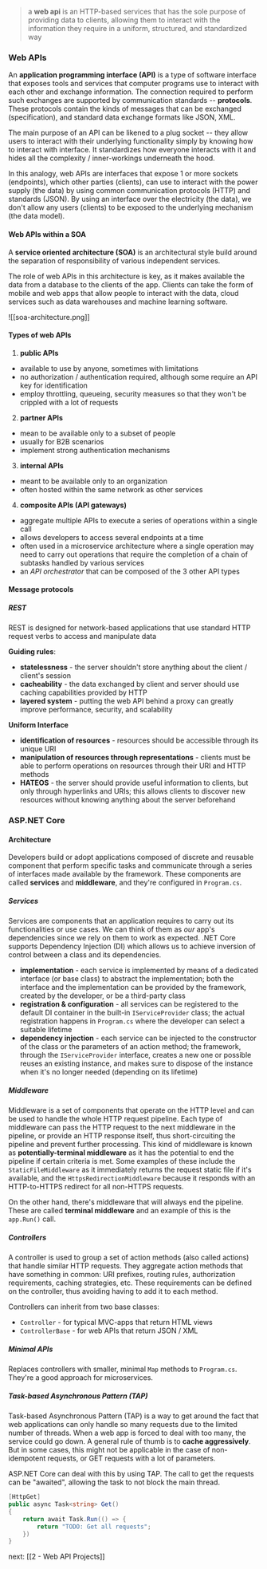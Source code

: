 > a **web api** is an HTTP-based services that has the sole purpose of providing data to clients, allowing them to interact with the information they require in a uniform, structured, and standardized way

### Web APIs
An **application programming interface (API)** is a type of software interface that exposes tools and services that computer programs use to interact with each other and exchange information. The connection required to perform such exchanges are supported by communication standards -- **protocols**. These protocols contain the kinds of messages that can be exchanged (specification), and standard data exchange formats like JSON, XML.

The main purpose of an API can be likened to a plug socket -- they allow users to interact with their underlying functionality simply by knowing how to interact with interface. It standardizes how everyone interacts with it and hides all the complexity / inner-workings underneath the hood.

In this analogy, web APIs are interfaces that expose 1 or more sockets (endpoints), which other parties (clients), can use to interact with the power supply (the data) by using common communication protocols (HTTP) and standards (JSON). By using an interface over the electricity (the data), we don't allow any users (clients) to be exposed to the underlying mechanism (the data model).

#### Web APIs within a SOA
A **service oriented architecture (SOA)** is an architectural style build around the separation of responsibility of various independent services.

The role of web APIs in this architecture is key, as it makes available the data from a database to the clients of the app. Clients can take the form of mobile and web apps that allow people to interact with the data, cloud services such as data warehouses and machine learning software.

![[soa-architecture.png]]

#### Types of web APIs
1. **public APIs**
- available to use by anyone, sometimes with limitations
- no authorization / authentication required, although some require an API key for identification
- employ throttling, queueing, security measures so that they won't be crippled with a lot of requests

2. **partner APIs**
- mean to be available only to a subset of people
- usually for B2B scenarios
- implement strong authentication mechanisms

3. **internal APIs**
- meant to be available only to an organization
- often hosted within the same network as other services

4. **composite APIs (API gateways)**
- aggregate multiple APIs to execute a series of operations within a single call
- allows developers to access several endpoints at a time
- often used in a microservice architecture where a single operation may need to carry out operations that require the completion of a chain of subtasks handled by various services
- an *API orchestrator* that can be composed of the 3 other API types

#### Message protocols
##### REST
REST is designed for network-based applications that use standard HTTP request verbs to access and manipulate data

**Guiding rules**:
- **statelessness** - the server shouldn't store anything about the client / client's session
- **cacheability** - the data exchanged by client and server should use caching capabilities provided by HTTP
- **layered system** - putting the web API behind a proxy can greatly improve performance, security, and scalability

**Uniform Interface**
- **identification of resources** - resources should be accessible through its unique URI
- **manipulation of resources through representations** - clients must be able to perform operations on resources through their URI and HTTP methods
- **HATEOS** - the server should provide useful information to clients, but only through hyperlinks and URIs; this allows clients to discover new resources without knowing anything about the server beforehand

### ASP.NET Core
#### Architecture
Developers build or adopt applications composed of discrete and reusable component that perform specific tasks and communicate through a series of interfaces made available by the framework. These components are called **services** and **middleware**, and they're configured in `Program.cs`.

##### Services
Services are components that an application requires to carry out its functionalities or use cases. We can think of them as *our* app's dependencies since we rely on them to work as expected. .NET Core supports Dependency Injection (DI) which allows us to achieve inversion of control between a class and its dependencies.

- **implementation** - each service is implemented by means of a dedicated interface (or base class) to abstract the implementation; both the interface and the implementation can be provided by the framework, created by the developer, or be a third-party class
- **registration & configuration** - all services can be registered to the default DI container in the built-in `IServiceProvider` class; the actual registration happens in `Program.cs` where the developer can select a suitable lifetime
- **dependency injection** - each service can be injected to the constructor of the class or the parameters of an action method; the framework, through the `IServiceProvider` interface, creates a new one or possible reuses an existing instance, and makes sure to dispose of the instance when it's no longer needed (depending on its lifetime)

##### Middleware
Middleware is a set of components that operate on the HTTP level and can be used to handle the whole HTTP request pipeline. Each type of middleware can pass the HTTP request to the next middleware in the pipeline, or provide an HTTP response itself, thus short-circuiting the pipeline and prevent further processing. This kind of middleware is known as **potentially-terminal middleware** as it has the potential to end the pipeline if certain criteria is met. Some examples of these include the `StaticFileMiddleware` as it immediately returns the request static file if it's available, and the `HttpsRedirectionMiddleware` because it responds with an HTTP-to-HTTPS redirect for all non-HTTPS requests.

On the other hand, there's middleware that will always end the pipeline. These are called **terminal middleware** and an example of this is the `app.Run()` call.

##### Controllers
A controller is used to group a set of action methods (also called actions) that handle similar HTTP requests. They aggregate action methods that have something in common: URI prefixes, routing rules, authorization requirements, caching strategies, etc. These requirements can be defined on the controller, thus avoiding having to add it to each method.

Controllers can inherit from two base classes:
- `Controller` - for typical MVC-apps that return HTML views
- `ControllerBase` - for web APIs that return JSON / XML

##### Minimal APIs
Replaces controllers with smaller, minimal `Map` methods to `Program.cs`. They're a good approach for microservices.

##### Task-based Asynchronous Pattern (TAP)
Task-based Asynchronous Pattern (TAP) is a way to get around the fact that web applications can only handle so many requests due to the limited number of threads. When a web app is forced to deal with too many, the service could go down. A general rule of thumb is to **cache aggressively**. But in some cases, this might not be applicable in the case of non-idempotent requests, or GET requests with a lot of parameters.

ASP.NET Core can deal with this by using TAP. The call to get the requests can be "awaited", allowing the task to not block the main thread.

```csharp
[HttpGet]
public async Task<string> Get()
{
	return await Task.Run(() => {
		return "TODO: Get all requests";
	})
}
```

next: [[2 - Web API Projects]]







